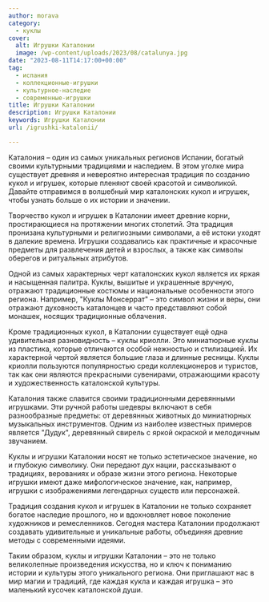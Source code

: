 ```yaml
---
author: morava
category:
  - куклы
cover:
  alt: Игрушки Каталонии
  image: /wp-content/uploads/2023/08/catalunya.jpg
date: "2023-08-11T14:17:00+00:00"
tag:
  - испания
  - коллекционные-игрушки
  - культурное-наследие
  - современные-игрушки
title: Игрушки Каталонии
description: Игрушки Каталонии
keywords: Игрушки Каталонии
url: /igrushki-katalonii/

---
```

Каталония – один из самых уникальных регионов Испании, богатый своими культурными традициями и наследием. В этом уголке мира существует древняя и невероятно интересная традиция по созданию кукол и игрушек, которые пленяют своей красотой и символикой. Давайте отправимся в волшебный мир каталонских кукол и игрушек, чтобы узнать больше о их истории и значении.

Творчество кукол и игрушек в Каталонии имеет древние корни, простирающиеся на протяжении многих столетий. Эта традиция пронизана культурными и религиозными символами, а её истоки уходят в далекие времена. Игрушки создавались как практичные и красочные предметы для развлечения детей и взрослых, а также как символы оберегов и ритуальных атрибутов.

Одной из самых характерных черт каталонских кукол является их яркая и насыщенная палитра. Куклы, вышитые и украшенные вручную, отражают традиционные костюмы и национальные особенности этого региона. Например, "Куклы Монсеррат" – это символ жизни и веры, они отражают духовность каталонцев и часто представляют собой монашек, носящих традиционные облачения.

Кроме традиционных кукол, в Каталонии существует ещё одна удивительная разновидность – куклы криолли. Это миниатюрные куклы из пластика, которые отличаются особой нежностью и стилизацией. Их характерной чертой является большие глаза и длинные ресницы. Куклы криолли пользуются популярностью среди коллекционеров и туристов, так как они являются прекрасными сувенирами, отражающими красоту и художественность каталонской культуры.

Каталония также славится своими традиционными деревянными игрушками. Эти ручной работы шедевры включают в себя разнообразные предметы: от деревянных животных до миниатюрных музыкальных инструментов. Одним из наиболее известных примеров является "Дудук", деревянный свирель с яркой окраской и мелодичным звучанием.

Куклы и игрушки Каталонии носят не только эстетическое значение, но и глубокую символику. Они передают дух нации, рассказывают о традициях, верованиях и образе жизни этого региона. Некоторые игрушки имеют даже мифологическое значение, как, например, игрушки с изображениями легендарных существ или персонажей.

Традиция создания кукол и игрушек в Каталонии не только сохраняет богатое наследие прошлого, но и вдохновляет новое поколение художников и ремесленников. Сегодня мастера Каталонии продолжают создавать удивительные и уникальные работы, объединяя древние методы с современными идеями.

Таким образом, куклы и игрушки Каталонии – это не только великолепные произведения искусства, но и ключ к пониманию истории и культуры этого уникального региона. Они приглашают нас в мир магии и традиций, где каждая кукла и каждая игрушка – это маленький кусочек каталонской души.
